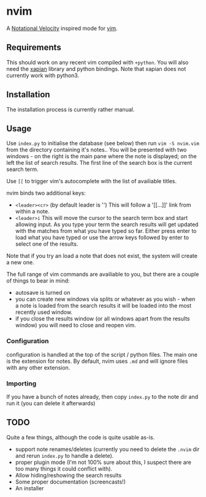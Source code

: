 # nvim

A [Notational Velocity][nv] inspired mode for [vim][]. 


## Requirements
This should work on any recent vim compiled with `+python`. You will also need the [xapian][] library and python bindings. Note that xapian does not currently work with python3.

## Installation
The installation process is currently rather manual. 

## Usage
Use `index.py` to initialise the database (see below) then run `vim -S nvim.vim` from the directory containing it's notes.. You will be presented with two windows - on the right is the main pane where the note is displayed; on the left the list of search results.
The first line of the search box is the current search term.

Use `[[` to trigger vim's autocomplete with the list of availiable titles.

nvim binds two additional keys:

* `<leader><cr>` (by default leader is '\') This will follow a '[[...]]' link from within a note.
* `<leader>i` This will move the cursor to the search term box and start allowing input. 
  As you type your term the search results will get updated with the matches from what you have typed so far.
  Either press enter to load what you have typed or use the arrow keys followed by enter to select one of the results.

Note that if you try an load a note that does not exist, the system will create a new one.

The full range of vim commands are availiable to you, but there are a couple of things to bear in mind:

* autosave is turned on
* you can create new windows via splits or whatever as you wish - when a note is loaded from the search results it will be loaded into the most recently used window.
* if you close the results window (or all windows apart from the results window) you will need to close and reopen vim.

### Configuration
configuration is handled at the top of the script / python files. The main one is the extension for notes. By default, nvim uses `.md` and will ignore files with any other extension.

### Importing
If you have a bunch of notes already, then copy `index.py` to the note dir and run it (you can delete it afterwards)

## TODO
Quite a few things, although the code is quite usable as-is.

* support note renames/deletes (currently you need to delete the `.nvim` dir and rerun `index.py` to handle a delete).
* proper plugin mode (I'm not 100% sure about this, I suspect there are too many things it could conflict with).
* Allow hiding/reshowing the search results
* Some proper documentation (screencasts!)
* An installer

 [nv]: http://www.notational.net
 [vim]: http://www.vim.org
 [xapian]: http://xapian.org
